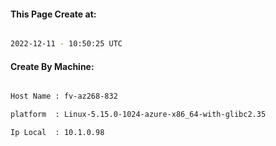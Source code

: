 
   
#### This Page Create at:

```bash

2022-12-11 - 10:50:25 UTC

```

#### Create By Machine:

```bash

Host Name : fv-az268-832

platform  : Linux-5.15.0-1024-azure-x86_64-with-glibc2.35

Ip Local  : 10.1.0.98

```

